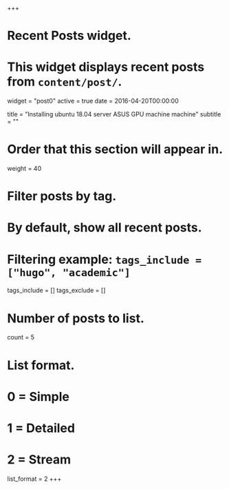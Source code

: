 +++
# Recent Posts widget.
# This widget displays recent posts from `content/post/`.
widget = "post0"
active = true
date = 2016-04-20T00:00:00

title = "Installing ubuntu 18.04 server ASUS GPU machine machine"
subtitle = ""

# Order that this section will appear in.
weight = 40

# Filter posts by tag.
#  By default, show all recent posts.
#  Filtering example: `tags_include = ["hugo", "academic"]`
tags_include = []
tags_exclude = []

# Number of posts to list.
count = 5

# List format.
#   0 = Simple
#   1 = Detailed
#   2 = Stream
list_format = 2
+++

